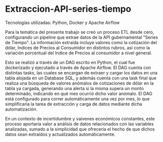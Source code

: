 # Extraccion-API-series-tiempo

Tecnologías utilizadas: Python, Docker y Apache Airflow

Para la temática del presente trabajo se creó un proceso ETL desde cero, configurando un pipeline que extrae datos de la API gubernamental "Series de Tiempo". La información extraída incluye valores como la cotización del dólar, Indices de Precios al Consumidor en distintos rubros, así como la variación porcentual del Indice de Precios al consumidor a nivel general.

Esto se realizó a través de un DAG escrito en Python, el cual fue dockerizado y ejecutado a través de Apache Airflow. El DAG cuenta con distintas tasks, las cuales se encargan de extraer y cargar los datos en una tabla alojada en un Database SQL, y además cuenta con una task final que realiza una búsqueda de valores anómalos de cotizaciones de dólar en la tabla ya cargada, generando una alerta si la misma supera un monto determinado, indicando en qué mes ocurrió dicho valor anómalo. El DAG está configurado para correr automáticamente una vez por mes, lo que simplificaría la tarea de extracción y carga de datos mediante dicha automatización.

En un contexto de incertidumbre y vaivenes económicos constantes, este proceso aportaría valor a análisis de datos relacionados con las variables analizadas, sumado a la simplicidad que ofrecería el hecho de que dichos datos sean extraídos y actualizados automáticamente.
